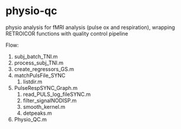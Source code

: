 # physio-qc
physio analysis for fMRI analysis (pulse ox and respiration), wrapping RETROICOR functions with quality control pipeline 

Flow:
1.	subj_batch_TNI.m
2.	process_subj_TNI.m
3.	create_regressors_GS.m
4.	matchPulsFile_SYNC
    1.	listdir.m
5.	PulseRespSYNC_Graph.m
    1.	read_PULS_log_fileSYNC.m
    2.	filter_signalNODISP.m
    3.	smooth_kernel.m
    4.	detpeaks.m
6.	Physio_QC.m
